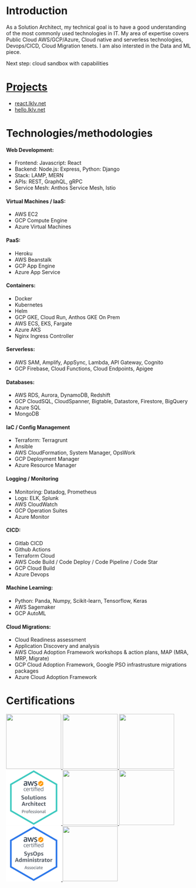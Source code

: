 # Introduction
As a Solution Architect, my technical goal is to have a good understanding of the most commonly used technologies in IT. 
My area of expertise covers Public Cloud AWS/GCP/Azure, Cloud native and serverless technologies, Devops/CICD, Cloud Migration tenets.
I am also intersted in the Data and ML piece.

Next step: cloud sandbox with capabilities

# [Projects](https://louiskimlevu.github.io/)
- [react.lklv.net](http://react.lklv.net/)
- [hello.lklv.net](http://hello.lklv.net/)


# Technologies/methodologies
#### Web Development:
- Frontend: Javascript: React
- Backend: Node.js: Express, Python: Django
- Stack: LAMP, MERN
- APIs: REST, GraphQL, gRPC
- Service Mesh: Anthos Service Mesh, Istio

#### Virtual Machines / IaaS:
- AWS EC2
- GCP Compute Engine
- Azure Virtual Machines

#### PaaS:
- Heroku
- AWS Beanstalk
- GCP App Engine
- Azure App Service

#### Containers:
- Docker
- Kubernetes
- Helm
- GCP GKE, Cloud Run, Anthos GKE On Prem
- AWS ECS, EKS, Fargate
- Azure AKS
- Nginx Ingress Controller

#### Serverless:
- AWS SAM, Amplify, AppSync, Lambda, API Gateway, Cognito
- GCP Firebase, Cloud Functions, Cloud Endpoints, Apigee

#### Databases:
- AWS RDS, Aurora, DynamoDB, Redshift
- GCP CloudSQL, CloudSpanner, Bigtable, Datastore, Firestore, BigQuery
- Azure SQL
- MongoDB

#### IaC / Config Management
- Terraform: Terragrunt
- Ansible
- AWS CloudFormation, System Manager, OpsWork
- GCP Deployment Manager
- Azure Resource Manager

#### Logging / Monitoring
- Monitoring: Datadog, Prometheus
- Logs: ELK, Splunk
- AWS CloudWatch
- GCP Operation Suites
- Azure Monitor

#### CICD:
- Gitlab CICD
- Github Actions
- Terraform Cloud
- AWS Code Build / Code Deploy / Code Pipeline / Code Star
- GCP Cloud Build
- Azure Devops

#### Machine Learning:
- Python: Panda, Numpy, Scikit-learn, Tensorflow, Keras
- AWS Sagemaker
- GCP AutoML

#### Cloud Migrations:
- Cloud Readiness assessment
- Application Discovery and analysis
- AWS Cloud Adoption Framework workshops & action plans, MAP (MRA, MRP, Migrate)
- GCP Cloud Adoption Framework, Google PSO infrastrusture migrations packages
- Azure Cloud Adoption Framework

# Certifications
<a href="https://www.credential.net/48f204b8-95c4-419b-8183-3eb24f960830#gs.n29mcj">  
<img src="images/GCP_PCA.png?raw=true" height="150" width="150"/>
<a href="https://www.credential.net/ec5b3adf-d241-4171-bbf1-1272f3857c99#gs.n29ohx">
<img src="images/GCPACE.png?raw=true" height="150" width="150"/>
<a href="https://www.qwiklabs.com/public_profiles/06b357b8-6821-485b-b811-fa29cee6a4c5">
<img src="images/GCPLAB.png?raw=true" height="150" width="150"/>


<br/>
<a href="https://www.credly.com/badges/2dd432c8-87d0-4d28-97f3-26a1947f7222">
<img src="images/AWSSAPRO.png?raw=true" height="150" width="150"/>
</a>
<a href="https://www.credly.com/badges/9da93e31-41d4-4945-be5e-783b59214277">
<img src="images/AWSSA.png?raw=true" height="150" width="150"/>
</a>
<a href="https://www.credly.com/badges/b3c6fcac-197f-4291-b204-bd0ad888325d">
<img src="images/AWSDEV.png?raw=true" height="150" width="150"/>
</a>
<a href="https://www.credly.com/badges/d5915dda-b6d9-4e47-b5d8-8fe23bc2b18d">
<img src="images/AWSSYSOPS.png?raw=true" height="150" width="150"/>
</a>
<a href="https://www.credly.com/badges/ddbb7f46-7309-4c4b-b693-be5b9946dbe6">
<img src="images/AWSCP.png?raw=true" height="150" width="150"/>
</a>
